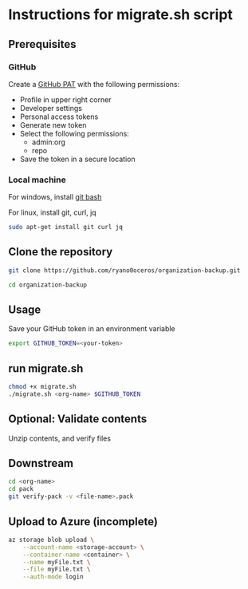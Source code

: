 # Instructions for migrate.sh script

## Prerequisites

### GitHub

Create a [GitHub PAT](https://docs.github.com/en/authentication/keeping-your-account-and-data-secure/managing-your-personal-access-tokens) with the following permissions:

- Profile in upper right corner
- Developer settings
- Personal access tokens
- Generate new token
- Select the following permissions:
    - admin:org
    - repo
- Save the token in a secure location

### Local machine
For windows, install [git bash](https://git-scm.com/downloads)

For linux, install git, curl, jq

```bash
sudo apt-get install git curl jq
```

## Clone the repository

```bash
git clone https://github.com/ryano0oceros/organization-backup.git

cd organization-backup
```

## Usage

Save your GitHub token in an environment variable

```bash
export GITHUB_TOKEN=<your-token>
```

## run migrate.sh

```bash
chmod +x migrate.sh
./migrate.sh <org-name> $GITHUB_TOKEN
```

## Optional: Validate contents

Unzip contents, and verify files

## Downstream

```bash
cd <org-name>
cd pack
git verify-pack -v <file-name>.pack
```

## Upload to Azure (incomplete)

```bash
az storage blob upload \
    --account-name <storage-account> \
    --container-name <container> \
    --name myFile.txt \
    --file myFile.txt \
    --auth-mode login
```
